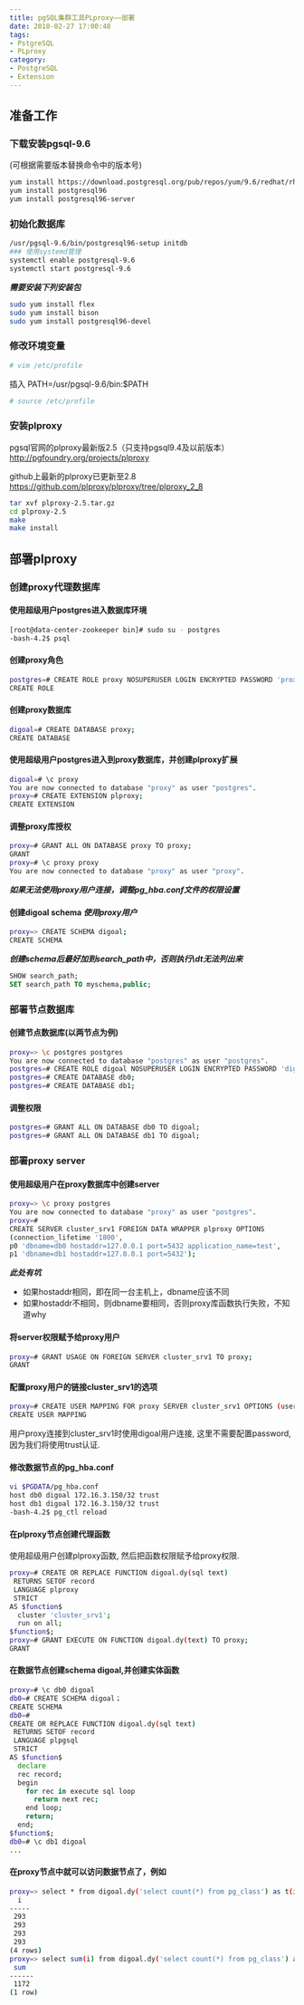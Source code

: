 ```yaml
---
title: pgSQL集群工具PLproxy——部署
date: 2018-02-27 17:00:48
tags:
- PstgreSQL
- PLproxy
category:
- PostgreSQL
- Extension
---
```



## 准备工作
### 下载安装pgsql-9.6
(可根据需要版本替换命令中的版本号)
``` bash
yum install https://download.postgresql.org/pub/repos/yum/9.6/redhat/rhel-7-x86_64/pgdg-centos96-9.6-3.noarch.rpm
yum install postgresql96
yum install postgresql96-server
```

<!-- more -->
### 初始化数据库
``` bash
/usr/pgsql-9.6/bin/postgresql96-setup initdb
### 使用systemd管理
systemctl enable postgresql-9.6
systemctl start postgresql-9.6
```
***需要安装下列安装包***
``` bash
sudo yum install flex
sudo yum install bison
sudo yum install postgresql96-devel
```

### 修改环境变量
``` bash
# vim /etc/profile
```
插入
PATH=/usr/pgsql-9.6/bin:$PATH
``` bash
# source /etc/profile
```

### 安装plproxy
pgsql官网的plproxy最新版2.5（只支持pgsql9.4及以前版本）
http://pgfoundry.org/projects/plproxy

github上最新的plproxy已更新至2.8
https://github.com/plproxy/plproxy/tree/plproxy_2_8
``` bash
tar xvf plproxy-2.5.tar.gz
cd plproxy-2.5
make
make install
```

## 部署plproxy
### 创建proxy代理数据库

#### 使用超级用户postgres进入数据库环境
``` bash
[root@data-center-zookeeper bin]# sudo su - postgres
-bash-4.2$ psql
```

#### 创建proxy角色
``` bash
postgres=# CREATE ROLE proxy NOSUPERUSER LOGIN ENCRYPTED PASSWORD 'proxy';
CREATE ROLE
```

#### 创建proxy数据库
``` bash
digoal=# CREATE DATABASE proxy;
CREATE DATABASE
```

#### 使用超级用户postgres进入到proxy数据库，并创建plproxy扩展
``` bash
digoal=# \c proxy
You are now connected to database "proxy" as user "postgres".
proxy=# CREATE EXTENSION plproxy;
CREATE EXTENSION
```
#### 调整proxy库授权
``` bash
proxy=# GRANT ALL ON DATABASE proxy TO proxy;
GRANT
proxy=# \c proxy proxy
You are now connected to database "proxy" as user "proxy".
```
***如果无法使用proxy用户连接，调整pg_hba.conf文件的权限设置***

#### 创建digoal schema  ***使用proxy用户***
``` bash
proxy=> CREATE SCHEMA digoal;
CREATE SCHEMA
```
***创建schema后最好加到search_path中，否则执行\dt无法列出来***
``` sql
SHOW search_path;
SET search_path TO myschema,public;
```

### 部署节点数据库
#### 创建节点数据库(以两节点为例)
``` bash
proxy=> \c postgres postgres
You are now connected to database "postgres" as user "postgres".
postgres=# CREATE ROLE digoal NOSUPERUSER LOGIN ENCRYPTED PASSWORD 'digoal';
postgres=# CREATE DATABASE db0;
postgres=# CREATE DATABASE db1;
```

#### 调整权限
``` bash
postgres=# GRANT ALL ON DATABASE db0 TO digoal;
postgres=# GRANT ALL ON DATABASE db1 TO digoal;
```

### 部署proxy server
#### 使用超级用户在proxy数据库中创建server
``` bash
proxy=> \c proxy postgres  
You are now connected to database "proxy" as user "postgres".
proxy=# 
CREATE SERVER cluster_srv1 FOREIGN DATA WRAPPER plproxy OPTIONS
(connection_lifetime '1800',
p0 'dbname=db0 hostaddr=127.0.0.1 port=5432 application_name=test',
p1 'dbname=db1 hostaddr=127.0.0.1 port=5432');
```
***此处有坑***
* 如果hostaddr相同，即在同一台主机上，dbname应该不同
* 如果hostaddr不相同，则dbname要相同，否则proxy库函数执行失败，不知道why

#### 将server权限赋予给proxy用户
``` bash
proxy=# GRANT USAGE ON FOREIGN SERVER cluster_srv1 TO proxy;
GRANT
```

#### 配置proxy用户的链接cluster_srv1的选项
``` bash
proxy=# CREATE USER MAPPING FOR proxy SERVER cluster_srv1 OPTIONS (user 'digoal');
CREATE USER MAPPING
```
用户proxy连接到cluster_srv1时使用digoal用户连接, 这里不需要配置password, 因为我们将使用trust认证.

#### 修改数据节点的pg_hba.conf
``` bash
vi $PGDATA/pg_hba.conf
host db0 digoal 172.16.3.150/32 trust
host db1 digoal 172.16.3.150/32 trust
-bash-4.2$ pg_ctl reload
```

#### 在plproxy节点创建代理函数
使用超级用户创建plproxy函数, 然后把函数权限赋予给proxy权限.
``` bash
proxy=# CREATE OR REPLACE FUNCTION digoal.dy(sql text)
 RETURNS SETOF record
 LANGUAGE plproxy
 STRICT
AS $function$
  cluster 'cluster_srv1';
  run on all;
$function$;
proxy=# GRANT EXECUTE ON FUNCTION digoal.dy(text) TO proxy;
GRANT
```

#### 在数据节点创建schema digoal,并创建实体函数
``` bash
proxy=# \c db0 digoal  
db0=# CREATE SCHEMA digoal；
CREATE SCHEMA
db0=# 
CREATE OR REPLACE FUNCTION digoal.dy(sql text)  
 RETURNS SETOF record  
 LANGUAGE plpgsql  
 STRICT  
AS $function$  
  declare  
  rec record;  
  begin  
    for rec in execute sql loop  
      return next rec;  
    end loop;  
    return;  
  end;  
$function$;  
db0=# \c db1 digoal  
...  
```

#### 在proxy节点中就可以访问数据节点了，例如
``` bash
proxy=> select * from digoal.dy('select count(*) from pg_class') as t(i int8);  
  i    
-----  
 293  
 293  
 293  
 293  
(4 rows)  
proxy=> select sum(i) from digoal.dy('select count(*) from pg_class') as t(i int8);  
 sum    
------  
 1172  
(1 row)  
```